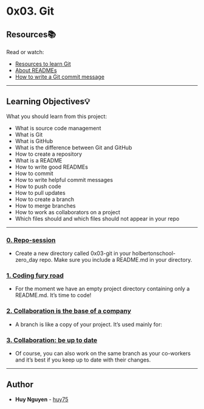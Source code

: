 # 0x03. Git

## Resources:books:
Read or watch:
* [Resources to learn Git](https://intranet.hbtn.io/rltoken/R0sxgBfnnSyXN2raCOn3ZQ)
* [About READMEs](https://intranet.hbtn.io/rltoken/ZtuIDV8FbDiphUjJ9b-IZw)
* [How to write a Git commit message](https://intranet.hbtn.io/rltoken/AvIbO7uXT9-BiWgXIhszDg)

---
## Learning Objectives:bulb:
What you should learn from this project:

* What is source code management
* What is Git
* What is GitHub
* What is the difference between Git and GitHub
* How to create a repository
* What is a README
* How to write good READMEs
* How to commit
* How to write helpful commit messages
* How to push code
* How to pull updates
* How to create a branch
* How to merge branches
* How to work as collaborators on a project
* Which files should and which files should not appear in your repo

---

### [0. Repo-session](./bash/holberton)
* Create a new directory called 0x03-git in your holbertonschool-zero_day repo. Make sure you include a README.md in your directory.


### [1. Coding fury road](./bash/holberton)
* For the moment we have an empty project directory containing only a README.md. It’s time to code!


### [2. Collaboration is the base of a company](./README.md)
* A branch is like a copy of your project. It’s used mainly for:


### [3. Collaboration: be up to date](./.gitignore)
* Of course, you can also work on the same branch as your co-workers and it’s best if you keep up to date with their changes.



---

## Author
* **Huy Nguyen** - [huy75](https://github.com/huy75)